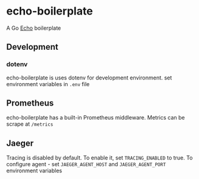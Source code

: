 # echo-boilerplate

A Go [Echo](https://github.com/labstack/echo) boilerplate

## Development

### dotenv

echo-boilerplate is uses dotenv for development environment. set environment variables in `.env` file

## Prometheus

echo-boilerplate has a built-in Prometheus middleware. Metrics can be scrape at `/metrics`

## Jaeger

Tracing is disabled by default. To enable it, set `TRACING_ENABLED` to true. To configure agent - set `JAEGER_AGENT_HOST` and `JAEGER_AGENT_PORT` environment variables